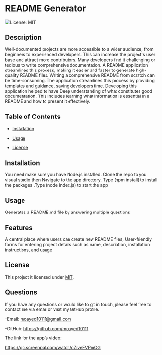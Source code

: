 # README Generator
  [![License: MIT](https://img.shields.io/badge/License-MIT-yellow.svg)](https://opensource.org/licenses/MIT)

  ## Description
 Well-documented projects are more accessible to a wider audience, from beginners to experienced developers. This can increase the project's user base and attract more contributors. Many developers find it challenging or tedious to write comprehensive documentation. A README application streamlines this process, making it easier and faster to generate high-quality README files. 
 Writing a comprehensive README from scratch can be time-consuming. The application streamlines this process by providing templates and guidance, saving developers time. Developing this application helped to have Deep understanding of what constitutes good documentation. This includes learning what information is essential in a README and how to present it effectively.

  ## Table of Contents 

- [Installation](#installation)
- [Usage](#usage)

- [License](#license)

 ## Installation 
 You need make sure you have Node.js installed. Clone the repo to you visual studio then Navigate to the app directory. Type (npm install) to install the packages .Type (node index.js) to start the app

## Usage
 Generates a README.md file by answering multiple questions 

## Features
A central place where users can create new README files, User-friendly forms for entering project details such as name, description, installation instructions, and usage

 

## License
  This project it licensed under [MIT](https://opensource.org/licenses/MIT).
  

## Questions
If you have any questions or would like to git in touch, please feel free to contact
me via email or visit my GitHub profile.

-Email: moayed10111@gmail.com

-GitHub: https://github.com/moayed10111

The link for the app's video:

https://go.screenpal.com/watch/cZiveFVPmOG